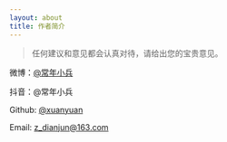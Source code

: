 ```yaml
---
layout: about
title: 作者简介
---
```

>任何建议和意见都会认真对待，请给出您的宝贵意见。

微博：[@常年小兵](https://weibo.com/2013445254/profile)

抖音：@常年小兵

Github: [@xuanyuan](https://github.com/xuanyuan)

Email: z_dianjun@163.com
